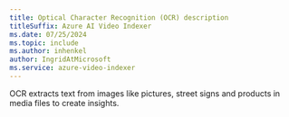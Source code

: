 ```yaml
---
title: Optical Character Recognition (OCR) description 
titleSuffix: Azure AI Video Indexer 
ms.date: 07/25/2024
ms.topic: include
ms.author: inhenkel
author: IngridAtMicrosoft
ms.service: azure-video-indexer
---
```


OCR extracts text from images like pictures, street signs and products in media files to create insights.
